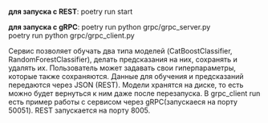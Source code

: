 **для запуска с REST**: 
poetry run start

**для запуска с gRPC**: 
poetry run python grpc/grpc_server.py\
poetry run python grpc/grpc_client.py 

Сервис позволяет обучать два типа моделей (CatBoostClassifier, RandomForestClassifier), делать предсказания на них, сохранять и удалять их. Пользователь может задавать свои гиперпараметры, которые также сохраняются. Данные для обучения и предсказаний  передаются через JSON (REST).
Модели хранятся на диске, то есть можно будет вернуться к ним даже после перезапуска. В grpc_client run есть пример работы с сервисом через gRPC(запускаеся на порту 50051). REST запускается на порту 8005.